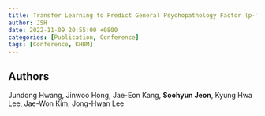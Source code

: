 ```yaml
---
title: Transfer Learning to Predict General Psychopathology Factor (p-factor) using Scanner-Generalization Neural Networks in Adolescents based on Resting-State Functional Connectivity
author: JSH
date: 2022-11-09 20:55:00 +0800
categories: [Publication, Conference]
tags: [Conference, KHBM]
---
```


## Authors
Jundong Hwang, Jinwoo Hong, Jae-Eon Kang, **Soohyun Jeon**, Kyung Hwa Lee, Jae-Won Kim, Jong-Hwan Lee

